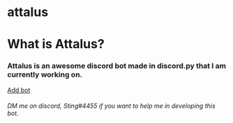 # attalus
<h1>What is Attalus?</h1>
<h3>Attalus is an awesome discord bot made in discord.py that I am currently working on.</h3>
<a href="https://discord.com/api/oauth2/authorize?client_id=744760314599309315&permissions=8&scope=bot">Add bot</a>
<h6>DM me on discord, Sting#4455 if you want to help me in developing this bot.</h6>
